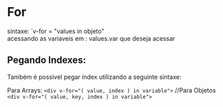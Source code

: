# For

sintaxe:
`v-for = "values in objeto"
<br>
acessando as variaveis em : values.var que deseja acessar

## Pegando Indexes:

Também é possivel pegar index utilizando a seguinte sintaxe:

Para Arrays:
`<div v-for="( value, index ) in variable">`
//Para Objetos
`<div v-for="( value, key, index ) in variable">`
